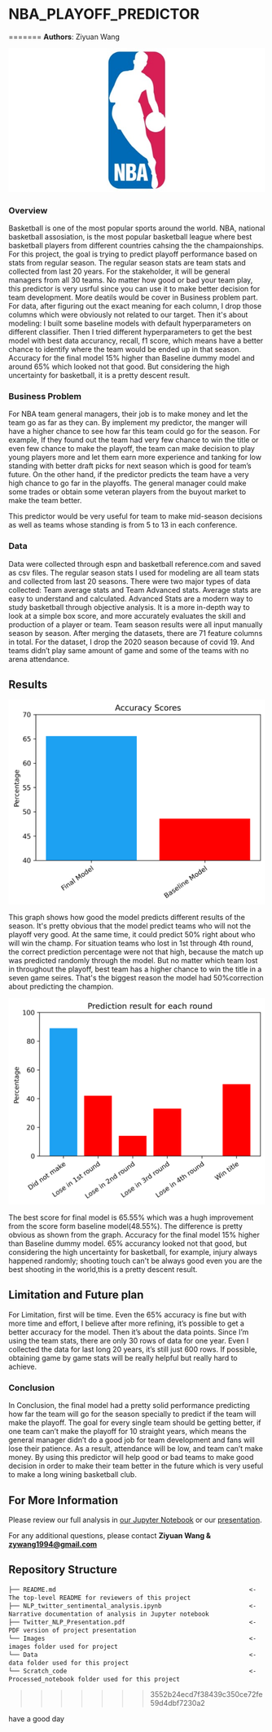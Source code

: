 # NBA_PLAYOFF_PREDICTOR


=======
**Authors**:  Ziyuan Wang

![Alt text](./Images/2.jpg)

### Overview

Basketball is one of the most popular sports around the world. NBA, national basketball assosiation, is the most popular basketball league where best basketball players from different countries cahsing the the champaionships. For this project, the goal is trying to predict playoff performance based on stats from regular season. The regular season stats are team stats and collected from last 20 years. For the stakeholder, it will be general managers from all 30 teams. No matter how good or bad your team play, this predictor is very usrful since you can use it to make better decision for team development. More deatils would be cover in Business problem part. For data, after figuring out the exact meaning for each column, I drop those columns which were obviously not related to our target. Then it's about modeling: I built some baseline models with default hyperparameters on different classifier. Then I tried different hyperparameters to get the best model with best data accurancy, recall, f1 score, which means have a better chance to identify where the team would be ended up in that season.
Accuracy for the final model 15% higher than Baseline dummy model and around 65% which looked not that good. But considering the high uncertainty for basketball, it is a pretty descent result.


### Business Problem 

For NBA team general managers, their job is to make money and let the team go as far as they can. By implement my predictor, the manger will have a higher chance to see how far this team could go for the season. For example, If they found out the team had very few chance to win the title or even few chance to make the playoff, the team can make decision to play young players more and let them earn more experience and tanking for low standing with better draft picks for next season which is good for team’s future. On the other hand, if the predictor predicts the team have a very high chance to go far in the playoffs. The general manager could make some trades or obtain some veteran players from the buyout market to make the team better.

This predictor would be very useful for team to make mid-season decisions as well as teams whose standing is from 5 to 13 in each conference. 


### Data

Data were collected through espn and basketball reference.com and saved as csv files. The regular season stats I used for modeling are all team stats and collected from last 20 seasons. There were two major types of data collected: Team average stats and Team Advanced stats. Average stats are easy to understand and calculated. Advanced Stats are a modern way to study basketball through objective analysis. It is a more in-depth way to look at a simple box score, and more accurately evaluates the skill and production of a player or team. Team season results were all input manually season by season. After merging the datasets, there are 71 feature columns in total. For the dataset, I drop the 2020 season because of covid 19. And teams didn’t play same amount of game and some of the teams with no arena attendance. 



## Results

![graph2](./Images/accurancy_score.png)

This graph shows how good the model predicts different results of the season. It's pretty obvious that the model predict teams who will not the playoff very good. At the same time, it could predict 50% right about who will win the champ. For situation teams who lost in 1st through 4th round, the correct prediction percentage were not that high, because the match up was predicted randomly through the model. But no matter which team lost in throughout the playoff, best team has a higher chance to win the title in a seven game seires. That's the biggest reason the model had 50%correction about predicting the champion.

![graph3](./Images/prediction_rounds_new.png)

The best score for final model is 65.55% which was a hugh improvement from the score form baseline model(48.55%). The difference is pretty obvious as shown from the graph. Accuracy for the final model 15% higher than Baseline dummy model. 65% accurancy looked not that good, but considering the high uncertainty for basketball, for example, injury always happened randomly; shooting touch can't be always good even you are the best shooting in the world,this is a pretty descent result.

## Limitation and Future plan


For Limitation, first will be time. Even the 65% accuracy is fine but with more time and effort, I believe after more refining, it’s possible to get a better accuracy for the model. Then it’s about the data points. Since I’m using the team stats, there are only 30 rows of data for one year. Even I collected the data for last long 20 years, it’s still just 600 rows. If possible, obtaining game by game stats will be really helpful but really hard to achieve.


### Conclusion

In Conclusion, the final model had a pretty solid performance predicting how far the team will go for the season specially to predict if the team will make the playoff. The goal for every single team should be getting better, if one team can’t make the playoff for 10 straight years, which means the general manager didn’t do a good job for team development and fans will lose their patience. As a result, attendance will be low, and team can’t make money. By using this predictor will help good or bad teams to make good decision in order to make their team better in the future which is very useful to make a long wining basketball club.



## For More Information

Please review our full analysis in [our Jupyter Notebook](./NLP_twitter_sentimental_analysis.ipynb) or our [presentation](./Twitter_NLP_Presentation.pdf).

For any additional questions, please contact **Ziyuan Wang & zywang1994@gmail.com**

## Repository Structure

```
├── README.md                                                     <- The top-level README for reviewers of this project
├── NLP_twitter_sentimental_analysis.ipynb                        <- Narrative documentation of analysis in Jupyter notebook
├── Twitter_NLP_Presentation.pdf                                  <- PDF version of project presentation
└── Images                                                        <- images folder used for project
└── Data                                                          <- data folder used for this project
└── Scratch_code                                                  <- Processed_notebook folder used for this project
```
>>>>>>> 3552b24ecd7f38439c350ce72fe59d4dbf7230a2


have a good day
